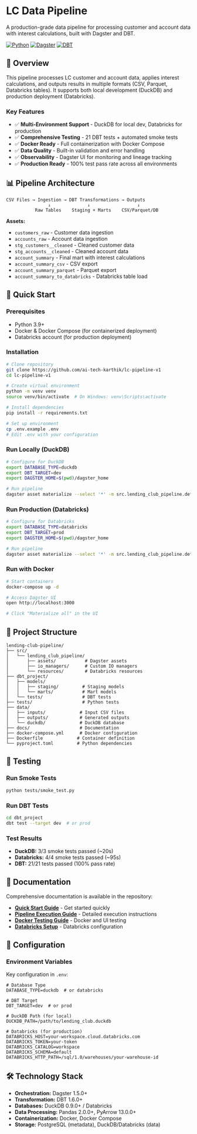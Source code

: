# LC Data Pipeline

A production-grade data pipeline for processing customer and account data with interest calculations, built with Dagster and DBT.

[![Python](https://img.shields.io/badge/python-3.9%2B-blue)](https://www.python.org/)
[![Dagster](https://img.shields.io/badge/dagster-1.5%2B-orange)](https://dagster.io/)
[![DBT](https://img.shields.io/badge/dbt-1.6%2B-orange)](https://www.getdbt.com/)

## 🎯 Overview

This pipeline processes LC customer and account data, applies interest calculations, and outputs results in multiple formats (CSV, Parquet, Databricks tables). It supports both local development (DuckDB) and production deployment (Databricks).

### Key Features

- ✅ **Multi-Environment Support** - DuckDB for local dev, Databricks for production
- ✅ **Comprehensive Testing** - 21 DBT tests + automated smoke tests
- ✅ **Docker Ready** - Full containerization with Docker Compose
- ✅ **Data Quality** - Built-in validation and error handling
- ✅ **Observability** - Dagster UI for monitoring and lineage tracking
- ✅ **Production Ready** - 100% test pass rate across all environments

## 📊 Pipeline Architecture

```
CSV Files → Ingestion → DBT Transformations → Outputs
                ↓              ↓                  ↓
           Raw Tables    Staging + Marts    CSV/Parquet/DB
```

**Assets:**
- `customers_raw` - Customer data ingestion
- `accounts_raw` - Account data ingestion
- `stg_customers__cleaned` - Cleaned customer data
- `stg_accounts__cleaned` - Cleaned account data
- `account_summary` - Final mart with interest calculations
- `account_summary_csv` - CSV export
- `account_summary_parquet` - Parquet export
- `account_summary_to_databricks` - Databricks table load

## 🚀 Quick Start

### Prerequisites

- Python 3.9+
- Docker & Docker Compose (for containerized deployment)
- Databricks account (for production deployment)

### Installation

```bash
# Clone repository
git clone https://github.com/ai-tech-karthik/lc-pipeline-v1
cd lc-pipeline-v1

# Create virtual environment
python -m venv venv
source venv/bin/activate  # On Windows: venv\Scripts\activate

# Install dependencies
pip install -r requirements.txt

# Set up environment
cp .env.example .env
# Edit .env with your configuration
```

### Run Locally (DuckDB)

```bash
# Configure for DuckDB
export DATABASE_TYPE=duckdb
export DBT_TARGET=dev
export DAGSTER_HOME=$(pwd)/dagster_home

# Run pipeline
dagster asset materialize --select '*' -m src.lending_club_pipeline.definitions
```

### Run Production (Databricks)

```bash
# Configure for Databricks
export DATABASE_TYPE=databricks
export DBT_TARGET=prod
export DAGSTER_HOME=$(pwd)/dagster_home

# Run pipeline
dagster asset materialize --select '*' -m src.lending_club_pipeline.definitions
```

### Run with Docker

```bash
# Start containers
docker-compose up -d

# Access Dagster UI
open http://localhost:3000

# Click "Materialize all" in the UI
```

## 📁 Project Structure

```
lending-club-pipeline/
├── src/
│   └── lending_club_pipeline/
│       ├── assets/           # Dagster assets
│       ├── io_managers/      # Custom IO managers
│       └── resources/        # Databricks resources
├── dbt_project/
│   ├── models/
│   │   ├── staging/         # Staging models
│   │   └── marts/           # Mart models
│   └── tests/               # DBT tests
├── tests/                   # Python tests
├── data/
│   ├── inputs/             # Input CSV files
│   ├── outputs/            # Generated outputs
│   └── duckdb/             # DuckDB database
├── docs/                   # Documentation
├── docker-compose.yml      # Docker configuration
├── Dockerfile             # Container definition
└── pyproject.toml         # Python dependencies
```

## 🧪 Testing

### Run Smoke Tests

```bash
python tests/smoke_test.py
```

### Run DBT Tests

```bash
cd dbt_project
dbt test --target dev  # or prod
```

### Test Results

- **DuckDB:** 3/3 smoke tests passed (~20s)
- **Databricks:** 4/4 smoke tests passed (~95s)
- **DBT:** 21/21 tests passed (100% pass rate)

## 📖 Documentation

Comprehensive documentation is available in the repository:

- **[Quick Start Guide](QUICK_START.md)** - Get started quickly
- **[Pipeline Execution Guide](PIPELINE_EXECUTION_GUIDE.md)** - Detailed execution instructions
- **[Docker Testing Guide](DOCKER_DAGSTER_UI_TESTING_GUIDE.md)** - Docker and UI testing
- **[Databricks Setup](DATABRICKS_SETUP_CHECKLIST.md)** - Databricks configuration

## 🔧 Configuration

### Environment Variables

Key configuration in `.env`:

```properties
# Database Type
DATABASE_TYPE=duckdb  # or databricks

# DBT Target
DBT_TARGET=dev  # or prod

# DuckDB Path (for local)
DUCKDB_PATH=/path/to/lending_club.duckdb

# Databricks (for production)
DATABRICKS_HOST=your-workspace.cloud.databricks.com
DATABRICKS_TOKEN=your-token
DATABRICKS_CATALOG=workspace
DATABRICKS_SCHEMA=default
DATABRICKS_HTTP_PATH=/sql/1.0/warehouses/your-warehouse-id
```

## 🛠️ Technology Stack

- **Orchestration:** Dagster 1.5.0+
- **Transformation:** DBT 1.6.0+
- **Databases:** DuckDB 0.9.0+ / Databricks
- **Data Processing:** Pandas 2.0.0+, PyArrow 13.0.0+
- **Containerization:** Docker, Docker Compose
- **Storage:** PostgreSQL (metadata), DuckDB/Databricks (data)

